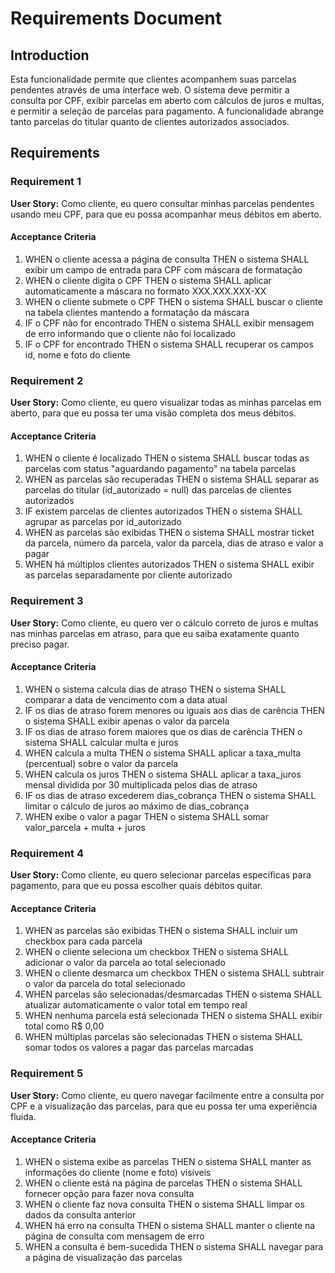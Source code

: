# Requirements Document

## Introduction

Esta funcionalidade permite que clientes acompanhem suas parcelas pendentes através de uma interface web. O sistema deve permitir a consulta por CPF, exibir parcelas em aberto com cálculos de juros e multas, e permitir a seleção de parcelas para pagamento. A funcionalidade abrange tanto parcelas do titular quanto de clientes autorizados associados.

## Requirements

### Requirement 1

**User Story:** Como cliente, eu quero consultar minhas parcelas pendentes usando meu CPF, para que eu possa acompanhar meus débitos em aberto.

#### Acceptance Criteria

1. WHEN o cliente acessa a página de consulta THEN o sistema SHALL exibir um campo de entrada para CPF com máscara de formatação
2. WHEN o cliente digita o CPF THEN o sistema SHALL aplicar automaticamente a máscara no formato XXX.XXX.XXX-XX
3. WHEN o cliente submete o CPF THEN o sistema SHALL buscar o cliente na tabela clientes mantendo a formatação da máscara
4. IF o CPF não for encontrado THEN o sistema SHALL exibir mensagem de erro informando que o cliente não foi localizado
5. IF o CPF for encontrado THEN o sistema SHALL recuperar os campos id, nome e foto do cliente

### Requirement 2

**User Story:** Como cliente, eu quero visualizar todas as minhas parcelas em aberto, para que eu possa ter uma visão completa dos meus débitos.

#### Acceptance Criteria

1. WHEN o cliente é localizado THEN o sistema SHALL buscar todas as parcelas com status "aguardando pagamento" na tabela parcelas
2. WHEN as parcelas são recuperadas THEN o sistema SHALL separar as parcelas do titular (id_autorizado = null) das parcelas de clientes autorizados
3. IF existem parcelas de clientes autorizados THEN o sistema SHALL agrupar as parcelas por id_autorizado
4. WHEN as parcelas são exibidas THEN o sistema SHALL mostrar ticket da parcela, número da parcela, valor da parcela, dias de atraso e valor a pagar
5. WHEN há múltiplos clientes autorizados THEN o sistema SHALL exibir as parcelas separadamente por cliente autorizado

### Requirement 3

**User Story:** Como cliente, eu quero ver o cálculo correto de juros e multas nas minhas parcelas em atraso, para que eu saiba exatamente quanto preciso pagar.

#### Acceptance Criteria

1. WHEN o sistema calcula dias de atraso THEN o sistema SHALL comparar a data de vencimento com a data atual
2. IF os dias de atraso forem menores ou iguais aos dias de carência THEN o sistema SHALL exibir apenas o valor da parcela
3. IF os dias de atraso forem maiores que os dias de carência THEN o sistema SHALL calcular multa e juros
4. WHEN calcula a multa THEN o sistema SHALL aplicar a taxa_multa (percentual) sobre o valor da parcela
5. WHEN calcula os juros THEN o sistema SHALL aplicar a taxa_juros mensal dividida por 30 multiplicada pelos dias de atraso
6. IF os dias de atraso excederem dias_cobrança THEN o sistema SHALL limitar o cálculo de juros ao máximo de dias_cobrança
7. WHEN exibe o valor a pagar THEN o sistema SHALL somar valor_parcela + multa + juros

### Requirement 4

**User Story:** Como cliente, eu quero selecionar parcelas específicas para pagamento, para que eu possa escolher quais débitos quitar.

#### Acceptance Criteria

1. WHEN as parcelas são exibidas THEN o sistema SHALL incluir um checkbox para cada parcela
2. WHEN o cliente seleciona um checkbox THEN o sistema SHALL adicionar o valor da parcela ao total selecionado
3. WHEN o cliente desmarca um checkbox THEN o sistema SHALL subtrair o valor da parcela do total selecionado
4. WHEN parcelas são selecionadas/desmarcadas THEN o sistema SHALL atualizar automaticamente o valor total em tempo real
5. WHEN nenhuma parcela está selecionada THEN o sistema SHALL exibir total como R$ 0,00
6. WHEN múltiplas parcelas são selecionadas THEN o sistema SHALL somar todos os valores a pagar das parcelas marcadas

### Requirement 5

**User Story:** Como cliente, eu quero navegar facilmente entre a consulta por CPF e a visualização das parcelas, para que eu possa ter uma experiência fluida.

#### Acceptance Criteria

1. WHEN o sistema exibe as parcelas THEN o sistema SHALL manter as informações do cliente (nome e foto) visíveis
2. WHEN o cliente está na página de parcelas THEN o sistema SHALL fornecer opção para fazer nova consulta
3. WHEN o cliente faz nova consulta THEN o sistema SHALL limpar os dados da consulta anterior
4. WHEN há erro na consulta THEN o sistema SHALL manter o cliente na página de consulta com mensagem de erro
5. WHEN a consulta é bem-sucedida THEN o sistema SHALL navegar para a página de visualização das parcelas